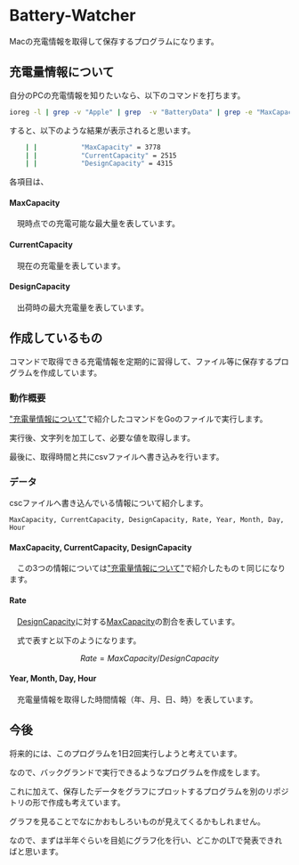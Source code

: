 # Battery-Watcher

Macの充電情報を取得して保存するプログラムになります。

## 充電量情報について

自分のPCの充電情報を知りたいなら、以下のコマンドを打ちます。

```bash
ioreg -l | grep -v "Apple" | grep  -v "BatteryData" | grep -e "MaxCapacity" -e "DesignCapacity" -e "CurrentCapacity"
```

すると、以下のような結果が表示されると思います。

``` bash
    | |           "MaxCapacity" = 3778
    | |           "CurrentCapacity" = 2515
    | |           "DesignCapacity" = 4315
```

各項目は、

#### MaxCapacity

&ensp;&ensp;現時点での充電可能な最大量を表しています。

#### CurrentCapacity

&ensp;&ensp;現在の充電量を表しています。

#### DesignCapacity

&ensp;&ensp;出荷時の最大充電量を表しています。

## 作成しているもの

コマンドで取得できる充電情報を定期的に習得して、ファイル等に保存するプログラムを作成しています。

### 動作概要

["充電量情報について"](#充電量情報について)で紹介したコマンドをGoのファイルで実行します。

実行後、文字列を加工して、必要な値を取得します。

最後に、取得時間と共にcsvファイルへ書き込みを行います。

### データ
cscファイルへ書き込んでいる情報について紹介します。

```csv
MaxCapacity, CurrentCapacity, DesignCapacity, Rate, Year, Month, Day, Hour
```

#### MaxCapacity, CurrentCapacity, DesignCapacity

&ensp;&ensp;この3つの情報については["充電量情報について"](#currentcapacity)で紹介したものｔ同じになります。


#### Rate

&ensp;&ensp;[DesignCapacity](#designcapacity)に対する[MaxCapacity](#maxcapacity)の割合を表しています。

&ensp;&ensp;式で表すと以下のようになります。

```math
Rate = MaxCapacity / DesignCapacity
```

#### Year, Month, Day, Hour

&ensp;&ensp;充電量情報を取得した時間情報（年、月、日、時）を表しています。

## 今後

将来的には、このプログラムを1日2回実行しようと考えています。

なので、バックグランドで実行できるようなプログラムを作成をします。

これに加えて、保存したデータをグラフにプロットするプログラムを別のリポジトリの形で作成も考えています。

グラフを見ることでなにかおもしろいものが見えてくるかもしれません。

なので、まずは半年ぐらいを目処にグラフ化を行い、どこかのLTで発表できればと思います。
